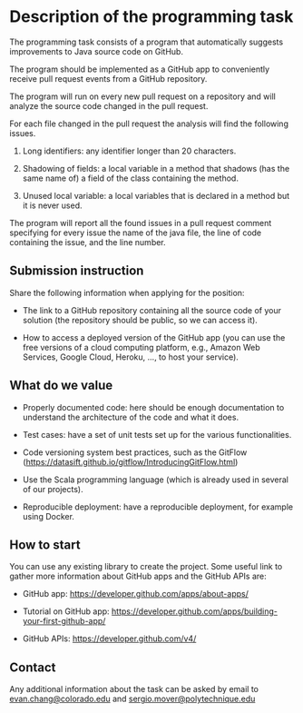 # Description of the programming task

The programming task consists of a program that automatically suggests improvements to Java source code on GitHub.

The program should be implemented as a GitHub app to conveniently receive pull request events from a GitHub repository.

The program will run on every new pull request on a repository and will analyze the source code changed in the pull request. 

For each file changed in the pull request the analysis will find the following issues.

1. Long identifiers: any identifier longer than 20 characters.

2. Shadowing of fields: a local variable in a method that shadows (has the same name of) a field of the class containing the method.

3. Unused local variable: a local variables that is declared in a method but it is never used.


The program will report all the found issues in a pull request comment specifying for every issue the name of the java file, the line of code containing the issue, and the line number.


## Submission instruction

Share the following information when applying for the position:

- The link to a GitHub repository containing all the source code of your solution (the repository should be public, so we can access it).

- How to access a deployed version of the GitHub app (you can use the free versions of a cloud computing platform, e.g., Amazon Web Services, Google Cloud, Heroku, ..., to host your service).

  
## What do we value

- Properly documented code: here should be enough documentation to understand the architecture of the code and what it does.

- Test cases: have a set of unit tests set up for the various functionalities.

- Code versioning system best practices, such as the GitFlow (https://datasift.github.io/gitflow/IntroducingGitFlow.html)

- Use the Scala programming language (which is already used in several of our projects).

- Reproducible deployment: have a reproducible deployment, for example using Docker.


## How to start

You can use any existing library to create the project. Some useful link to gather more information about GitHub apps and the GitHub APIs are:

- GitHub app: https://developer.github.com/apps/about-apps/

- Tutorial on GitHub app: https://developer.github.com/apps/building-your-first-github-app/

- GitHub APIs: https://developer.github.com/v4/

## Contact
Any additional information about the task can be asked by email to evan.chang@colorado.edu and sergio.mover@polytechnique.edu


